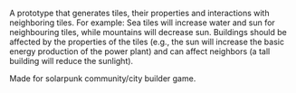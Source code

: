 A prototype that generates tiles, their properties and interactions with neighboring tiles.
For example: Sea tiles will increase water and sun for neighbouring tiles, while mountains will decrease sun.
Buildings should be affected by the properties of the tiles (e.g., the sun will increase the basic energy production of the power plant) and can affect neighbors (a tall building will reduce the sunlight).

Made for solarpunk community/city builder game.
